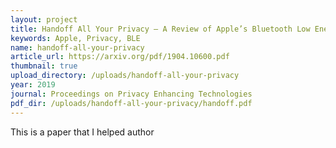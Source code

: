 ```yaml
---
layout: project
title: Handoff All Your Privacy – A Review of Apple’s Bluetooth Low Energy Continuity Protocol
keywords: Apple, Privacy, BLE
name: handoff-all-your-privacy
article_url: https://arxiv.org/pdf/1904.10600.pdf
thumbnail: true
upload_directory: /uploads/handoff-all-your-privacy
year: 2019
journal: Proceedings on Privacy Enhancing Technologies
pdf_dir: /uploads/handoff-all-your-privacy/handoff.pdf
---
```


This is a paper that I helped author

<!--more-->
